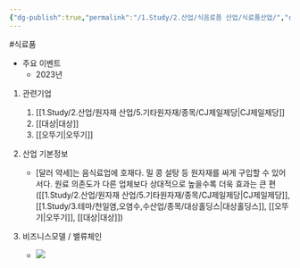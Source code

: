 ```yaml
---
{"dg-publish":true,"permalink":"/1.Study/2.산업/식음료픔 산업/식료품산업/","created":"2024-11-20T21:02:28.195+09:00","updated":"2025-06-25T13:52:57.803+09:00"}
---
```


#식료품 


- 주요 이벤트
	- 2023년

1. 관련기업
	1. [[1.Study/2.산업/원자재 산업/5.기타원자재/종목/CJ제일제당\|CJ제일제당]]
	2. [[대상\|대상]]
	3. [[오뚜기\|오뚜기]]


1. 산업 기본정보
	- [달러 약세]는 음식료업에 호재다. 밀 콩 설탕 등 원자재를 싸게 구입할 수 있어서다. 원료 의존도가 다른 업체보다 상대적으로 높을수록 더욱 효과는 큰 편([[1.Study/2.산업/원자재 산업/5.기타원자재/종목/CJ제일제당\|CJ제일제당]], [[1.Study/3.테마/천일염,오염수,수산업/종목/대상홀딩스\|대상홀딩스]], [[오뚜기\|오뚜기]], [[대상\|대상]])


2. 비즈니스모델 / 밸류체인
	- ![](https://i.imgur.com/xGSh6hb.png)